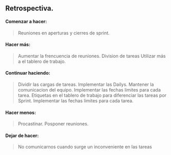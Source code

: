 ## Retrospectiva.

#### Comenzar a hacer:

> Reuniones en aperturas y cierres de sprint.
> 
> 

#### Hacer más:

> Aumentar la frencuencia de reuniones.
> Division de tareas
> Utilizar más a el tablero de trabajo.

#### Continuar haciendo:

> Dividir las cargas de tareas.
> Implementar las Dailys.
> Mantener la comunicacion del equipo.
> Implementar las fechas limites para cada tarea.
> Etiquetas en el tablero de trabajo para diferenciar las tareas por Sprint.
> Implementar las fechas limites para cada tarea.

#### Hacer menos:

> Procastinar.
> Posponer reuniones.

#### Dejar de hacer:

> No comunicarnos cuando surge un inconveniente en las tareas 
